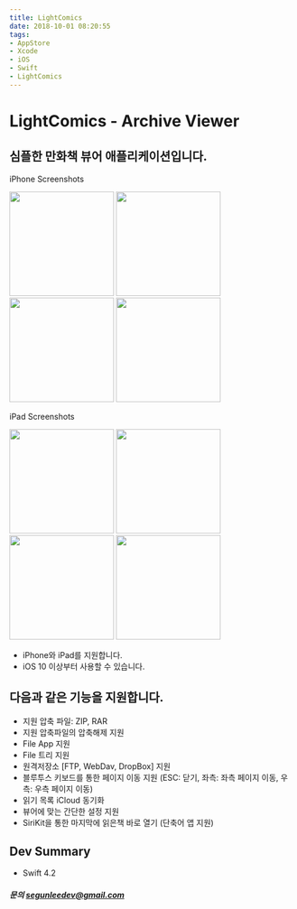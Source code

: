 ```yaml
---
title: LightComics
date: 2018-10-01 08:20:55
tags:
- AppStore
- Xcode
- iOS
- Swift
- LightComics
---
```






# LightComics - Archive Viewer



## 심플한 만화책 뷰어 애플리케이션입니다.

iPhone Screenshots
<div><img src="/2018/10/01/LightComics/iPhone X-0-Bookshelf.png" width="185" alt="" title="" /> <img src="/2018/10/01/LightComics/iPhone X-1-Documents.png" width="185" alt="" title="" /> <img src="/2018/10/01/LightComics/iPhone X-2-RemoteStorage.png" width="185" alt="" title="" /> <img src="/2018/10/01/LightComics/iPhone X-3-Settings.png" width="185" alt="" title="" /></div>


iPad Screenshots

<div><img src="/2018/10/01/LightComics/iPad Pro (12.9-inch)-0-Bookshelf.png" width="185" alt="" title="" /> <img src="/2018/10/01/LightComics/iPad Pro (12.9-inch)-1-Documents.png" width="185" alt="" title="" /> <img src="/2018/10/01/LightComics/iPad Pro (12.9-inch)-2-RemoteStorage.png" width="185" alt="" title="" /> <img src="/2018/10/01/LightComics/iPad Pro (12.9-inch)-3-Settings.png" width="185" alt="" title="" /></div>

- iPhone와 iPad를 지원합니다.
- iOS 10 이상부터 사용할 수 있습니다.



## 다음과 같은 기능을 지원합니다.


- 지원 압축 파일: ZIP, RAR
- 지원 압축파일의 압축해제 지원
- File App 지원
- File 트리 지원
- 원격저장소 [FTP, WebDav, DropBox] 지원
- 블루투스 키보드를 통한 페이지 이동 지원 (ESC: 닫기, 좌측: 좌측 페이지 이동, 우측: 우측 페이지 이동)
- 읽기 목록 iCloud 동기화
- 뷰어에 맞는 간단한 설정 지원
- SiriKit을 통한 마지막에 읽은책 바로 열기 (단축어 앱 지원)



## Dev Summary

- Swift 4.2





##### 문의 segunleedev@gmail.com
